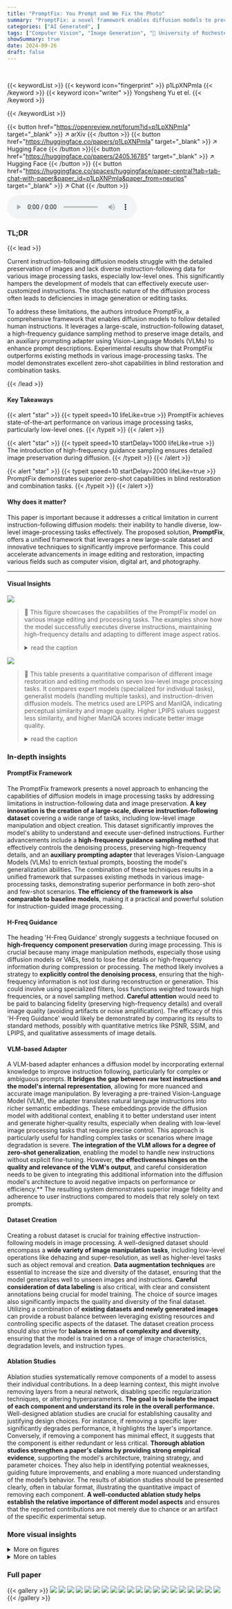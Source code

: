```yaml
---
title: "PromptFix: You Prompt and We Fix the Photo"
summary: "PromptFix: a novel framework enables diffusion models to precisely follow instructions for diverse image processing tasks, using a new high-frequency guidance sampling method and an auxiliary prompt a..."
categories: ["AI Generated", ]
tags: ["Computer Vision", "Image Generation", "🏢 University of Rochester",]
showSummary: true
date: 2024-09-26
draft: false
---
```


<br>

{{< keywordList >}}
{{< keyword icon="fingerprint" >}} p1LpXNPmIa {{< /keyword >}}
{{< keyword icon="writer" >}} Yongsheng Yu et el. {{< /keyword >}}
 
{{< /keywordList >}}

{{< button href="https://openreview.net/forum?id=p1LpXNPmIa" target="_blank" >}}
↗ arXiv
{{< /button >}}
{{< button href="https://huggingface.co/papers/p1LpXNPmIa" target="_blank" >}}
↗ Hugging Face
{{< /button >}}{{< button href="https://huggingface.co/papers/2405.16785" target="_blank" >}}
↗ Hugging Face
{{< /button >}}
{{< button href="https://huggingface.co/spaces/huggingface/paper-central?tab=tab-chat-with-paper&paper_id=p1LpXNPmIa&paper_from=neurips" target="_blank" >}}
↗ Chat
{{< /button >}}




<audio controls>
    <source src="https://ai-paper-reviewer.com/p1LpXNPmIa/podcast.wav" type="audio/wav">
    Your browser does not support the audio element.
</audio>


### TL;DR


{{< lead >}}

Current instruction-following diffusion models struggle with the detailed preservation of images and lack diverse instruction-following data for various image processing tasks, especially low-level ones. This significantly hampers the development of models that can effectively execute user-customized instructions.  The stochastic nature of the diffusion process often leads to deficiencies in image generation or editing tasks.

To address these limitations, the authors introduce PromptFix, a comprehensive framework that enables diffusion models to follow detailed human instructions. It leverages a large-scale, instruction-following dataset, a high-frequency guidance sampling method to preserve image details, and an auxiliary prompting adapter using Vision-Language Models (VLMs) to enhance prompt descriptions. Experimental results show that PromptFix outperforms existing methods in various image-processing tasks. The model demonstrates excellent zero-shot capabilities in blind restoration and combination tasks.

{{< /lead >}}


#### Key Takeaways

{{< alert "star" >}}
{{< typeit speed=10 lifeLike=true >}} PromptFix achieves state-of-the-art performance on various image processing tasks, particularly low-level ones. {{< /typeit >}}
{{< /alert >}}

{{< alert "star" >}}
{{< typeit speed=10 startDelay=1000 lifeLike=true >}} The introduction of high-frequency guidance sampling ensures detailed image preservation during diffusion. {{< /typeit >}}
{{< /alert >}}

{{< alert "star" >}}
{{< typeit speed=10 startDelay=2000 lifeLike=true >}} PromptFix demonstrates superior zero-shot capabilities in blind restoration and combination tasks. {{< /typeit >}}
{{< /alert >}}

#### Why does it matter?
This paper is important because it addresses a critical limitation in current instruction-following diffusion models: their inability to handle diverse, low-level image-processing tasks effectively.  The proposed solution, **PromptFix**, offers a unified framework that leverages a new large-scale dataset and innovative techniques to significantly improve performance. This could accelerate advancements in image editing and restoration, impacting various fields such as computer vision, digital art, and photography.

------
#### Visual Insights



![](https://ai-paper-reviewer.com/p1LpXNPmIa/figures_1_1.jpg)

> 🔼 This figure showcases the capabilities of the PromptFix model on various image editing and processing tasks.  The examples show how the model successfully executes diverse instructions, maintaining high-frequency details and adapting to different image aspect ratios.
> <details>
> <summary>read the caption</summary>
> Figure 1: We propose PromptFix, a unified diffusion model capable of performing multiple image-processing tasks. It can understand user-customized editing instructions and perform the corresponding tasks with high quality. One of the key advantages of PromptFix is high-frequency information preservation, ensuring that image details are maintained throughout VAE decoding. PromptFix can handle various images with different aspect ratios.
> </details>





![](https://ai-paper-reviewer.com/p1LpXNPmIa/tables_7_1.jpg)

> 🔼 This table presents a quantitative comparison of different image restoration and editing methods on seven low-level image processing tasks.  It compares expert models (specialized for individual tasks), generalist models (handling multiple tasks), and instruction-driven diffusion models.  The metrics used are LPIPS and ManIQA, indicating perceptual similarity and image quality.  Higher LPIPS values suggest less similarity, and higher ManIQA scores indicate better image quality.
> <details>
> <summary>read the caption</summary>
> Table 1: Quantitative comparison is conducted across seven low-level datasets with a 512 × 512 input resolution. Expert models refer to approaches, such as Diff-plugin [46], which use non-generalizable training pipelines and maintain separate pre-trained weights for each of the four restoration tasks. Image Restoration Generalist Methods denote models that integrate multiple low-level tasks into a single framework. Instruction-driven Diffusion Methods represent diffusion generative baselines that follow human language instructions. ↑ indicates higher is better and ↓ indicates lower is better. The best and second best results are in bold and underlined, respectively.
> </details>





### In-depth insights


#### PromptFix Framework
The PromptFix framework presents a novel approach to enhancing the capabilities of diffusion models in image processing tasks by addressing limitations in instruction-following data and image preservation.  **A key innovation is the creation of a large-scale, diverse instruction-following dataset** covering a wide range of tasks, including low-level image manipulation and object creation. This dataset significantly improves the model's ability to understand and execute user-defined instructions.  Further advancements include a **high-frequency guidance sampling method** that effectively controls the denoising process, preserving high-frequency details, and an **auxiliary prompting adapter** that leverages Vision-Language Models (VLMs) to enrich textual prompts, boosting the model's generalization abilities.  The combination of these techniques results in a unified framework that surpasses existing methods in various image-processing tasks, demonstrating superior performance in both zero-shot and few-shot scenarios.  **The efficiency of the framework is also comparable to baseline models**, making it a practical and powerful solution for instruction-guided image processing.

#### H-Freq Guidance
The heading 'H-Freq Guidance' strongly suggests a technique focused on **high-frequency component preservation** during image processing.  This is crucial because many image manipulation methods, especially those using diffusion models or VAEs, tend to lose fine details or high-frequency information during compression or processing.  The method likely involves a strategy to **explicitly control the denoising process**, ensuring that the high-frequency information is not lost during reconstruction or generation.  This could involve using specialized filters, loss functions weighted towards high frequencies, or a novel sampling method.  **Careful attention** would need to be paid to balancing fidelity (preserving high-frequency details) and overall image quality (avoiding artifacts or noise amplification).  The efficacy of this 'H-Freq Guidance' would likely be demonstrated by comparing its results to standard methods, possibly with quantitative metrics like PSNR, SSIM, and LPIPS, and qualitative assessments of image details.

#### VLM-based Adapter
A VLM-based adapter enhances a diffusion model by incorporating external knowledge to improve instruction following, particularly for complex or ambiguous prompts.  **It bridges the gap between raw text instructions and the model's internal representation**, allowing for more nuanced and accurate image manipulation. By leveraging a pre-trained Vision-Language Model (VLM), the adapter translates natural language instructions into richer semantic embeddings. These embeddings provide the diffusion model with additional context, enabling it to better understand user intent and generate higher-quality results, especially when dealing with low-level image processing tasks that require precise control.  This approach is particularly useful for handling complex tasks or scenarios where image degradation is severe.  **The integration of the VLM allows for a degree of zero-shot generalization**, enabling the model to handle new instructions without explicit fine-tuning.  However, **the effectiveness hinges on the quality and relevance of the VLM's output**, and careful consideration needs to be given to integrating this additional information into the diffusion model's architecture to avoid negative impacts on performance or efficiency.** The resulting system demonstrates superior image fidelity and adherence to user instructions compared to models that rely solely on text prompts.

#### Dataset Creation
Creating a robust dataset is crucial for training effective instruction-following models in image processing.  A well-designed dataset should encompass a **wide variety of image manipulation tasks**, including low-level operations like dehazing and super-resolution, as well as higher-level tasks such as object removal and creation.  **Data augmentation techniques** are essential to increase the size and diversity of the dataset, ensuring that the model generalizes well to unseen images and instructions.  **Careful consideration of data labeling** is also critical, with clear and consistent annotations being crucial for model training. The choice of source images also significantly impacts the quality and diversity of the final dataset. Utilizing a combination of **existing datasets and newly generated images** can provide a robust balance between leveraging existing resources and controlling specific aspects of the dataset.  The dataset creation process should also strive for **balance in terms of complexity and diversity**, ensuring that the model is trained on a range of image characteristics, degradation levels, and instruction types.

#### Ablation Studies
Ablation studies systematically remove components of a model to assess their individual contributions.  In a deep learning context, this might involve removing layers from a neural network, disabling specific regularization techniques, or altering hyperparameters. **The goal is to isolate the impact of each component and understand its role in the overall performance.** Well-designed ablation studies are crucial for establishing causality and justifying design choices. For instance, if removing a specific layer significantly degrades performance, it highlights the layer's importance. Conversely, if removing a component has minimal effect, it suggests that the component is either redundant or less critical.  **Thorough ablation studies strengthen a paper's claims by providing strong empirical evidence**, supporting the model's architecture, training strategy, and parameter choices.  They also help in identifying potential weaknesses, guiding future improvements, and enabling a more nuanced understanding of the model’s behavior. The results of ablation studies should be presented clearly, often in tabular format, illustrating the quantitative impact of removing each component.  **A well-conducted ablation study helps establish the relative importance of different model aspects** and ensures that the reported contributions are not merely due to chance or an artifact of the specific experimental setup.


### More visual insights

<details>
<summary>More on figures
</summary>


![](https://ai-paper-reviewer.com/p1LpXNPmIa/figures_3_1.jpg)

> 🔼 PromptFix takes user-customized instructions and input images as input.  It uses a Vision-Language Model (VLM) to generate auxiliary prompts that describe the image and its flaws. These prompts, along with the user instructions, are processed using CLIP to generate embeddings. These embeddings are then fed into a diffusion model (U-Net) that uses a Variational Autoencoder (VAE) for encoding and decoding.  The output is a processed image that meets the user's instructions.
> <details>
> <summary>read the caption</summary>
> Figure 2: The architecture of our proposed PromptFix.
> </details>



![](https://ai-paper-reviewer.com/p1LpXNPmIa/figures_4_1.jpg)

> 🔼 The figure shows the architecture of PromptFix, a unified diffusion model for image processing tasks. It consists of several components, including an instruction embedding module, a CLIP encoder, a cross-attention module, a VAE encoder and decoder, and a U-Net. The model takes as input an image and a user-customized instruction. The instruction is processed by the instruction embedding module and combined with the image features from the CLIP encoder. The combined features are then passed through the cross-attention module, which allows the model to attend to both the image and the instruction. Finally, the features are passed through the VAE encoder and decoder, and the U-Net, which generates the output image. The model also includes an auxiliary prompt module, which takes as input an auxiliary prompt and combines it with the image features and the instruction. This auxiliary prompt is used to help the model to generate more realistic and accurate images.
> <details>
> <summary>read the caption</summary>
> Figure 2: The architecture of our proposed PromptFix.
> </details>



![](https://ai-paper-reviewer.com/p1LpXNPmIa/figures_6_1.jpg)

> 🔼 This figure displays a qualitative comparison of various image processing methods.  It showcases the results of different models (PromptFix, InstructP2P, InstructDiff, MGIE, PromptIR, AirNet, Diff-Plugin) on several image processing tasks (colorization, watermark removal, desnowing, low-light enhancement, super-resolution, dehazing).  The results are shown alongside the ground truth images to illustrate the strengths and weaknesses of each approach in preserving image details and adhering to user instructions.
> <details>
> <summary>read the caption</summary>
> Figure 3: Qualitative comparison between PromptFix and other instruct-driven diffusion methods (InstructP2P [7], InstructDiff [23], and MGIE [21]) for image processing, as well as low-level generalist techniques (PromptIR [52], AirNet [38], and Diff-Plugin [46]) for image restoration.
> </details>



![](https://ai-paper-reviewer.com/p1LpXNPmIa/figures_7_1.jpg)

> 🔼 This figure shows examples of blind image restoration using PromptFix.  The model takes a degraded image as input and, without any explicit instructions, uses a Vision-Language Model (VLM) to generate an auxiliary prompt that describes the image and its defects.  The model then uses this auxiliary prompt to perform the restoration. The examples showcase successful restoration for desnowing, dehazing, and low-light enhancement, highlighting the zero-shot capabilities of the proposed method.
> <details>
> <summary>read the caption</summary>
> Figure 4: Qualitative analysis of VLM-guided blind restoration for desnowing, dehazing, and low-light enhancement. The results are obtained from PromptFix without explicit task instructions, relying solely on the input image. The auxiliary prompt, automatically generated by a VLM during inference, includes semantic captions and defect descriptions, indicated by <blue> and <yellow> tags, respectively.
> </details>



![](https://ai-paper-reviewer.com/p1LpXNPmIa/figures_8_1.jpg)

> 🔼 This figure demonstrates the effectiveness of the proposed High-frequency Guidance Sampling (HGS) method in preserving low-level image details during image restoration. It compares the results of HGS with those of several VAE-based baselines using stable diffusion architecture. The comparison highlights HGS's ability to maintain high-frequency information, such as text, which is often lost during VAE compression in other methods.
> <details>
> <summary>read the caption</summary>
> Figure 5: Preservation of low-level image details using the proposed High-frequency Guidance Sampling (HGS) method, compared to previous VAE-based baselines [21, 23, 46] utilizing stable-diffusion architecture.
> </details>



![](https://ai-paper-reviewer.com/p1LpXNPmIa/figures_14_1.jpg)

> 🔼 This figure shows the composition of datasets used for training the PromptFix model.  It breaks down the datasets used for each of the seven tasks: Low-light Enhancement, Colorization, Dehazy, Deblurring, Object Removal, Snow Removal, and Watermark Removal.  Each task lists the specific datasets used.  The datasets are categorized as either 'curated datasets' or 'off-the-shelf datasets'.
> <details>
> <summary>read the caption</summary>
> Figure 6: Data composition.
> </details>



![](https://ai-paper-reviewer.com/p1LpXNPmIa/figures_15_1.jpg)

> 🔼 This figure shows the exponential decay weight functions used in the high-frequency guidance sampling method.  The x-axis represents the time step (t) during the denoising process, and the y-axis represents the scale weight (w(t)). Three lines are plotted, each representing a different value of the hyperparameter λ (lambda): 0.001, 0.01, and 0.1.  As λ increases, the weight decays more rapidly, meaning the fidelity constraint (preservation of high-frequency details) has less influence at later timesteps of the denoising process.
> <details>
> <summary>read the caption</summary>
> Figure 7: Exponential Decay Weight Functions.
> </details>



![](https://ai-paper-reviewer.com/p1LpXNPmIa/figures_16_1.jpg)

> 🔼 This figure demonstrates the capability of PromptFix to perform multiple image processing tasks simultaneously.  The top row shows an input image with snow and haze, and the corresponding output image after applying PromptFix with instructions to remove the haze and snow, and enhance the resolution. The bottom row shows a similar example, but with instructions to colorize the image, remove a watermark, and enhance clarity.
> <details>
> <summary>read the caption</summary>
> Figure 8: Visual results for Multi-task processing.
> </details>



![](https://ai-paper-reviewer.com/p1LpXNPmIa/figures_17_1.jpg)

> 🔼 This figure showcases the capabilities of PromptFix, a unified diffusion model, in performing various image processing tasks such as image editing and object removal with high quality.  The model effectively follows user-specified instructions, preserves high-frequency information during processing, and handles images with different aspect ratios.
> <details>
> <summary>read the caption</summary>
> Figure 1: We propose PromptFix, a unified diffusion model capable of performing multiple image-processing tasks. It can understand user-customized editing instructions and perform the corresponding tasks with high quality. One of the key advantages of PromptFix is high-frequency information preservation, ensuring that image details are maintained throughout VAE decoding. PromptFix can handle various images with different aspect ratios.
> </details>



![](https://ai-paper-reviewer.com/p1LpXNPmIa/figures_17_2.jpg)

> 🔼 This figure showcases the capabilities of PromptFix, a novel diffusion model designed to handle various image-processing tasks based on user-provided instructions.  It highlights the model's ability to maintain high-quality image details, even after processing, and its versatility in handling images of diverse aspect ratios. The images demonstrate different types of editing tasks, from object removal and creation to style transfer and restoration.
> <details>
> <summary>read the caption</summary>
> Figure 1: We propose PromptFix, a unified diffusion model capable of performing multiple image-processing tasks. It can understand user-customized editing instructions and perform the corresponding tasks with high quality. One of the key advantages of PromptFix is high-frequency information preservation, ensuring that image details are maintained throughout VAE decoding. PromptFix can handle various images with different aspect ratios.
> </details>



![](https://ai-paper-reviewer.com/p1LpXNPmIa/figures_17_3.jpg)

> 🔼 This figure shows example results of PromptFix, demonstrating its ability to perform various image processing tasks from different image types and aspect ratios.  The model successfully edits images according to complex user instructions, while preserving high-frequency details and maintaining overall image quality.
> <details>
> <summary>read the caption</summary>
> Figure 1: We propose PromptFix, a unified diffusion model capable of performing multiple image-processing tasks. It can understand user-customized editing instructions and perform the corresponding tasks with high quality. One of the key advantages of PromptFix is high-frequency information preservation, ensuring that image details are maintained throughout VAE decoding. PromptFix can handle various images with different aspect ratios.
> </details>



![](https://ai-paper-reviewer.com/p1LpXNPmIa/figures_17_4.jpg)

> 🔼 This figure showcases examples of various image editing tasks accomplished by the proposed PromptFix model.  It highlights the model's ability to understand and execute user-specific instructions while preserving high-frequency details in the images, a key advantage over existing methods. The examples demonstrate the model's versatility in handling diverse image types and aspect ratios.
> <details>
> <summary>read the caption</summary>
> Figure 1: We propose PromptFix, a unified diffusion model capable of performing multiple image-processing tasks. It can understand user-customized editing instructions and perform the corresponding tasks with high quality. One of the key advantages of PromptFix is high-frequency information preservation, ensuring that image details are maintained throughout VAE decoding. PromptFix can handle various images with different aspect ratios.
> </details>



![](https://ai-paper-reviewer.com/p1LpXNPmIa/figures_18_1.jpg)

> 🔼 This figure showcases the capabilities of the PromptFix model by illustrating its ability to perform various image editing tasks. It highlights the model's ability to understand and follow user-defined instructions, and it demonstrates the model's ability to preserve high-frequency information, leading to high-quality results.  Different examples show the model's versatility in handling images with varying aspect ratios.
> <details>
> <summary>read the caption</summary>
> Figure 1: We propose PromptFix, a unified diffusion model capable of performing multiple image-processing tasks. It can understand user-customized editing instructions and perform the corresponding tasks with high quality. One of the key advantages of PromptFix is high-frequency information preservation, ensuring that image details are maintained throughout VAE decoding. PromptFix can handle various images with different aspect ratios.
> </details>



![](https://ai-paper-reviewer.com/p1LpXNPmIa/figures_18_2.jpg)

> 🔼 This figure shows several examples of image editing tasks performed by PromptFix.  It highlights the model's ability to understand and execute diverse user instructions while maintaining high-frequency details in the images.  The examples demonstrate the model's versatility in handling various image types and aspect ratios.
> <details>
> <summary>read the caption</summary>
> Figure 1: We propose PromptFix, a unified diffusion model capable of performing multiple image-processing tasks. It can understand user-customized editing instructions and perform the corresponding tasks with high quality. One of the key advantages of PromptFix is high-frequency information preservation, ensuring that image details are maintained throughout VAE decoding. PromptFix can handle various images with different aspect ratios.
> </details>



![](https://ai-paper-reviewer.com/p1LpXNPmIa/figures_18_3.jpg)

> 🔼 This figure shows examples of various image editing tasks performed by the PromptFix model.  The model takes user instructions as input and modifies the image accordingly. Examples include removing a person from an image, enhancing an image by removing haze, colorizing an image, removing snow from an image, brightening an image, and removing a watermark from an image. The figure highlights PromptFix's ability to handle various image types and aspect ratios while preserving high-frequency details.
> <details>
> <summary>read the caption</summary>
> Figure 1: We propose PromptFix, a unified diffusion model capable of performing multiple image-processing tasks. It can understand user-customized editing instructions and perform the corresponding tasks with high quality. One of the key advantages of PromptFix is high-frequency information preservation, ensuring that image details are maintained throughout VAE decoding. PromptFix can handle various images with different aspect ratios.
> </details>



![](https://ai-paper-reviewer.com/p1LpXNPmIa/figures_18_4.jpg)

> 🔼 This figure shows several examples of image colorization results produced by the proposed PromptFix model.  The input images are grayscale, and the corresponding colorized images demonstrate the model's ability to accurately and realistically restore colors based on context and instructions. The diverse range of objects and scenes highlights the model's generalizability across different types of imagery.
> <details>
> <summary>read the caption</summary>
> Figure 10: More results for image colorization.
> </details>



![](https://ai-paper-reviewer.com/p1LpXNPmIa/figures_19_1.jpg)

> 🔼 PromptFix is a unified diffusion model designed for various image-processing tasks.  It excels at following user instructions for both high-level and low-level image editing and enhancement.  A key feature is the preservation of high-frequency details during processing, maintaining image quality.  The model handles images of diverse aspect ratios.
> <details>
> <summary>read the caption</summary>
> Figure 1: We propose PromptFix, a unified diffusion model capable of performing multiple image-processing tasks. It can understand user-customized editing instructions and perform the corresponding tasks with high quality. One of the key advantages of PromptFix is high-frequency information preservation, ensuring that image details are maintained throughout VAE decoding. PromptFix can handle various images with different aspect ratios.
> </details>



![](https://ai-paper-reviewer.com/p1LpXNPmIa/figures_19_2.jpg)

> 🔼 This figure shows more results of low-light enhancement, demonstrating the capabilities of the PromptFix model to enhance details and improve the visibility of images with low lighting. Each row presents an input image and the corresponding result processed by PromptFix, accompanied by instruction prompts that specify the enhancement task.  The variety of scenes and improvements shown highlights the model's adaptability and effectiveness across different low-light image scenarios.
> <details>
> <summary>read the caption</summary>
> Figure 11: More results for low-light enhancement.
> </details>



![](https://ai-paper-reviewer.com/p1LpXNPmIa/figures_19_3.jpg)

> 🔼 This figure showcases the capabilities of PromptFix, a novel diffusion model designed for image processing tasks.  It demonstrates the model's ability to accurately follow diverse user instructions for various image editing and manipulation tasks.  The model's preservation of high-frequency detail in images is a key highlight, ensuring that even fine details are maintained after processing. The figure also shows PromptFix is capable of handling images with varied aspect ratios.
> <details>
> <summary>read the caption</summary>
> Figure 1: We propose PromptFix, a unified diffusion model capable of performing multiple image-processing tasks. It can understand user-customized editing instructions and perform the corresponding tasks with high quality. One of the key advantages of PromptFix is high-frequency information preservation, ensuring that image details are maintained throughout VAE decoding. PromptFix can handle various images with different aspect ratios.
> </details>



![](https://ai-paper-reviewer.com/p1LpXNPmIa/figures_19_4.jpg)

> 🔼 This figure showcases the capabilities of PromptFix, a unified diffusion model designed for various image processing tasks. It demonstrates the model's ability to follow custom instructions for image editing and generation, maintaining high-frequency details even after compression. The figure highlights the model's versatility in handling images with diverse aspect ratios.
> <details>
> <summary>read the caption</summary>
> Figure 1: We propose PromptFix, a unified diffusion model capable of performing multiple image-processing tasks. It can understand user-customized editing instructions and perform the corresponding tasks with high quality. One of the key advantages of PromptFix is high-frequency information preservation, ensuring that image details are maintained throughout VAE decoding. PromptFix can handle various images with different aspect ratios.
> </details>



![](https://ai-paper-reviewer.com/p1LpXNPmIa/figures_20_1.jpg)

> 🔼 This figure shows a qualitative comparison of the image processing results between PromptFix and several other methods across different tasks.  PromptFix is compared against instruction-driven diffusion models (InstructP2P, InstructDiff, MGIE) and generalist image restoration methods (PromptIR, AirNet, Diff-Plugin). The comparison highlights PromptFix's superior performance in various image processing and restoration tasks.
> <details>
> <summary>read the caption</summary>
> Figure 3: Qualitative comparison between PromptFix and other instruct-driven diffusion methods (InstructP2P [7], InstructDiff [23], and MGIE [21]) for image processing, as well as low-level generalist techniques (PromptIR [52], AirNet [38], and Diff-Plugin [46]) for image restoration.
> </details>



![](https://ai-paper-reviewer.com/p1LpXNPmIa/figures_20_2.jpg)

> 🔼 This figure shows a qualitative comparison of the results of different image processing methods on various tasks.  It compares PromptFix's performance against several other instruction-driven diffusion models (InstructP2P, InstructDiff, MGIE) and general low-level image restoration techniques (PromptIR, AirNet, Diff-Plugin). Each row represents a different image processing task (colorization, watermark removal, desnowing, low-light enhancement, super-resolution, dehazing), showing the input image and the output images generated by each method.  This allows for a visual assessment of the relative quality and effectiveness of different approaches.
> <details>
> <summary>read the caption</summary>
> Figure 3: Qualitative comparison between PromptFix and other instruct-driven diffusion methods (InstructP2P [7], InstructDiff [23], and MGIE [21]) for image processing, as well as low-level generalist techniques (PromptIR [52], AirNet [38], and Diff-Plugin [46]) for image restoration.
> </details>



![](https://ai-paper-reviewer.com/p1LpXNPmIa/figures_20_3.jpg)

> 🔼 This figure presents a qualitative comparison of different methods for image processing tasks, including colorization, watermark removal, desnowing, low-light enhancement, super-resolution, and dehazing.  It compares PromptFix against other instruction-driven diffusion models (InstructP2P, InstructDiff, MGIE) and general low-level image restoration techniques (PromptIR, AirNet, Diff-Plugin). The comparison is shown visually through the results produced by each method for various input images.
> <details>
> <summary>read the caption</summary>
> Figure 3: Qualitative comparison between PromptFix and other instruct-driven diffusion methods (InstructP2P [7], InstructDiff [23], and MGIE [21]) for image processing, as well as low-level generalist techniques (PromptIR [52], AirNet [38], and Diff-Plugin [46]) for image restoration.
> </details>



![](https://ai-paper-reviewer.com/p1LpXNPmIa/figures_20_4.jpg)

> 🔼 This figure shows a qualitative comparison of the image processing results between PromptFix and other state-of-the-art methods for various low-level image processing tasks.  It demonstrates PromptFix's superior performance in terms of image quality and detail preservation, particularly when compared to instruction-driven diffusion methods and generalist models.
> <details>
> <summary>read the caption</summary>
> Figure 3: Qualitative comparison between PromptFix and other instruct-driven diffusion methods (InstructP2P [7], InstructDiff [23], and MGIE [21]) for image processing, as well as low-level generalist techniques (PromptIR [52], AirNet [38], and Diff-Plugin [46]) for image restoration.
> </details>



![](https://ai-paper-reviewer.com/p1LpXNPmIa/figures_21_1.jpg)

> 🔼 This figure shows a comparison of image details preservation using different methods for low-level image processing tasks. The top row shows the input image with snow effects added artificially. The second row shows the corresponding results by removing snow using four different methods. The first three methods are existing VAE-based methods, which fail to preserve high-frequency details like the text on the signboard, while the proposed method preserves these details successfully. 
> <details>
> <summary>read the caption</summary>
> Figure 5: Preservation of low-level image details using the proposed High-frequency Guidance Sampling (HGS) method, compared to previous VAE-based baselines [21, 23, 46] utilizing stable-diffusion architecture.
> </details>



![](https://ai-paper-reviewer.com/p1LpXNPmIa/figures_21_2.jpg)

> 🔼 This figure demonstrates the importance of the proposed high-frequency guidance sampling method in preserving fine details during image restoration, particularly for tasks like low-light enhancement where such details are critical. It compares the results of the proposed method with those of several VAE-based baseline methods, highlighting its superior performance in maintaining high-frequency information such as text, which is often lost in the compression process of traditional VAEs.  The comparison visually showcases how the baseline methods (InstructDiff, MGIE, Diff-Plugin) lose spatial information (text in this case) during the image restoration process, whereas the proposed method effectively preserves it.
> <details>
> <summary>read the caption</summary>
> Figure 5: Preservation of low-level image details using the proposed High-frequency Guidance Sampling (HGS) method, compared to previous VAE-based baselines [21, 23, 46] utilizing stable-diffusion architecture.
> </details>



![](https://ai-paper-reviewer.com/p1LpXNPmIa/figures_21_3.jpg)

> 🔼 This figure compares the performance of the proposed High-Frequency Guidance Sampling (HGS) method against three other VAE-based methods (InstructDiff, MGIE, and Diff-Plugin) in preserving low-level image details, specifically focusing on a low-light enhancement task.  The top row shows the degraded input images, while the bottom row presents the results after processing by each method.  The comparison highlights HGS's ability to retain fine details such as text during the denoising process, showcasing its superior performance in maintaining spatial consistency and fidelity compared to baseline methods.
> <details>
> <summary>read the caption</summary>
> Figure 5: Preservation of low-level image details using the proposed High-frequency Guidance Sampling (HGS) method, compared to previous VAE-based baselines [21, 23, 46] utilizing stable-diffusion architecture.
> </details>



![](https://ai-paper-reviewer.com/p1LpXNPmIa/figures_21_4.jpg)

> 🔼 This figure presents a qualitative comparison of the results obtained by PromptFix and several other methods on various image processing tasks. These tasks include colorization, watermark removal, desnowing, low-light enhancement, super-resolution, and dehazing.  The comparison includes both instruction-driven diffusion methods and low-level generalist techniques, showcasing the performance of PromptFix in comparison to other state-of-the-art approaches.
> <details>
> <summary>read the caption</summary>
> Figure 3: Qualitative comparison between PromptFix and other instruct-driven diffusion methods (InstructP2P [7], InstructDiff [23], and MGIE [21]) for image processing, as well as low-level generalist techniques (PromptIR [52], AirNet [38], and Diff-Plugin [46]) for image restoration.
> </details>



![](https://ai-paper-reviewer.com/p1LpXNPmIa/figures_22_1.jpg)

> 🔼 This figure shows examples of various image editing tasks performed by the PromptFix model.  It highlights the model's ability to understand and execute user instructions accurately while preserving high-frequency details in the images. The examples showcase different aspect ratios of input images to demonstrate the model's versatility.
> <details>
> <summary>read the caption</summary>
> Figure 1: We propose PromptFix, a unified diffusion model capable of performing multiple image-processing tasks. It can understand user-customized editing instructions and perform the corresponding tasks with high quality. One of the key advantages of PromptFix is high-frequency information preservation, ensuring that image details are maintained throughout VAE decoding. PromptFix can handle various images with different aspect ratios.
> </details>



![](https://ai-paper-reviewer.com/p1LpXNPmIa/figures_22_2.jpg)

> 🔼 This figure showcases the capabilities of the PromptFix model by displaying various examples of image editing tasks.  Each example shows an original image with a user-specified task (e.g., 'remove the man,' 'enhance the image'). The corresponding processed images are shown demonstrating the model's ability to perform various image editing tasks accurately while preserving image details.
> <details>
> <summary>read the caption</summary>
> Figure 1: We propose PromptFix, a unified diffusion model capable of performing multiple image-processing tasks. It can understand user-customized editing instructions and perform the corresponding tasks with high quality. One of the key advantages of PromptFix is high-frequency information preservation, ensuring that image details are maintained throughout VAE decoding. PromptFix can handle various images with different aspect ratios.
> </details>



![](https://ai-paper-reviewer.com/p1LpXNPmIa/figures_22_3.jpg)

> 🔼 This figure showcases the capabilities of PromptFix, a novel diffusion model designed for versatile image processing tasks.  It demonstrates the model's ability to understand and execute user-specified edits while maintaining high-quality image details and accommodating various image aspect ratios. Several example image manipulation tasks with their respective instructions and results are presented to illustrate this capability.
> <details>
> <summary>read the caption</summary>
> Figure 1: We propose PromptFix, a unified diffusion model capable of performing multiple image-processing tasks. It can understand user-customized editing instructions and perform the corresponding tasks with high quality. One of the key advantages of PromptFix is high-frequency information preservation, ensuring that image details are maintained throughout VAE decoding. PromptFix can handle various images with different aspect ratios.
> </details>



![](https://ai-paper-reviewer.com/p1LpXNPmIa/figures_22_4.jpg)

> 🔼 This figure shows examples of various image editing tasks accomplished by PromptFix.  The model successfully performs diverse image manipulations, preserving high-frequency details even after VAE decoding.  The example images demonstrate the model's ability to handle a range of input image aspect ratios.
> <details>
> <summary>read the caption</summary>
> Figure 1: We propose PromptFix, a unified diffusion model capable of performing multiple image-processing tasks. It can understand user-customized editing instructions and perform the corresponding tasks with high quality. One of the key advantages of PromptFix is high-frequency information preservation, ensuring that image details are maintained throughout VAE decoding. PromptFix can handle various images with different aspect ratios.
> </details>



![](https://ai-paper-reviewer.com/p1LpXNPmIa/figures_22_5.jpg)

> 🔼 This figure shows examples of different image editing tasks accomplished by PromptFix.  It highlights the model's ability to understand and execute diverse instructions while maintaining high-frequency details in the output images.  The variety of images with different aspect ratios demonstrates the model's generalizability.
> <details>
> <summary>read the caption</summary>
> Figure 1: We propose PromptFix, a unified diffusion model capable of performing multiple image-processing tasks. It can understand user-customized editing instructions and perform the corresponding tasks with high quality. One of the key advantages of PromptFix is high-frequency information preservation, ensuring that image details are maintained throughout VAE decoding. PromptFix can handle various images with different aspect ratios.
> </details>



![](https://ai-paper-reviewer.com/p1LpXNPmIa/figures_22_6.jpg)

> 🔼 This figure shows the composition of the PromptFix dataset. It details the specific datasets used for each of the seven image processing tasks: Low-light Enhancement, Colorization, Deblurring, Object Removal, Snow Removal, Watermark Removal, and Dehazing.  For each task, the figure lists both curated and off-the-shelf datasets that were combined to create the PromptFix dataset.
> <details>
> <summary>read the caption</summary>
> Figure 6: Data composition.
> </details>



![](https://ai-paper-reviewer.com/p1LpXNPmIa/figures_22_7.jpg)

> 🔼 This figure showcases the capabilities of PromptFix, a novel diffusion model.  It demonstrates its ability to handle various image-processing tasks (including object removal, colorization, and image restoration) while preserving high-frequency details. The images shown highlight the versatility of the model in handling different aspect ratios.
> <details>
> <summary>read the caption</summary>
> Figure 1: We propose PromptFix, a unified diffusion model capable of performing multiple image-processing tasks. It can understand user-customized editing instructions and perform the corresponding tasks with high quality. One of the key advantages of PromptFix is high-frequency information preservation, ensuring that image details are maintained throughout VAE decoding. PromptFix can handle various images with different aspect ratios.
> </details>



![](https://ai-paper-reviewer.com/p1LpXNPmIa/figures_22_8.jpg)

> 🔼 This figure shows several examples of image editing tasks performed by PromptFix, highlighting its ability to understand and execute various instructions with high quality, while maintaining high-frequency details.  It showcases the model's versatility in handling different image types and aspect ratios.
> <details>
> <summary>read the caption</summary>
> Figure 1: We propose PromptFix, a unified diffusion model capable of performing multiple image-processing tasks. It can understand user-customized editing instructions and perform the corresponding tasks with high quality. One of the key advantages of PromptFix is high-frequency information preservation, ensuring that image details are maintained throughout VAE decoding. PromptFix can handle various images with different aspect ratios.
> </details>



![](https://ai-paper-reviewer.com/p1LpXNPmIa/figures_23_1.jpg)

> 🔼 This figure shows four examples of object removal using bounding boxes.  Each row presents the input image with the object to be removed highlighted in a red bounding box, followed by the output image generated by the PromptFix model, demonstrating the model's ability to effectively remove the specified objects while preserving the overall context of the image.
> <details>
> <summary>read the caption</summary>
> Figure 15: More results for object removal by a bounding box.
> </details>



![](https://ai-paper-reviewer.com/p1LpXNPmIa/figures_24_1.jpg)

> 🔼 This figure shows the results of VLM-guided blind restoration on several images.  The top row displays the input images, each exhibiting various degrees of degradation (e.g., snow, haze). The bottom row presents the corresponding outputs generated by the PromptFix model using only the image as input (no explicit instructions).  The model leverages the VLM to interpret the image content and automatically generate suitable prompts for restoration, demonstrating the model's zero-shot capability in image restoration tasks.
> <details>
> <summary>read the caption</summary>
> Figure 16: Visual results for VLM-guided blind restoration.
> </details>



</details>




<details>
<summary>More on tables
</summary>


![](https://ai-paper-reviewer.com/p1LpXNPmIa/tables_8_1.jpg)
> 🔼 This table presents a quantitative comparison of different image restoration and editing methods across seven low-level image processing tasks.  It compares the performance of expert models (trained specifically for individual tasks), generalist models (handling multiple tasks), and instruction-driven diffusion models. The metrics used are LPIPS and ManIQA, indicating perceptual similarity and overall image quality respectively. Higher LPIPS scores indicate better quality and vice versa for ManIQA scores.  The table highlights PromptFix's superior performance across several tasks, particularly compared to instruction-driven baselines.
> <details>
> <summary>read the caption</summary>
> Table 1: Quantitative comparison is conducted across seven low-level datasets with a 512 × 512 input resolution. Expert models refer to approaches, such as Diff-plugin [46], which use non-generalizable training pipelines and maintain separate pre-trained weights for each of the four restoration tasks. Image Restoration Generalist Methods denote models that integrate multiple low-level tasks into a single framework. Instruct-driven Diffusion Methods represent diffusion generative baselines that follow human language instructions. ↑ indicates higher is better and ↓ indicates lower is better. The best and second best results are in bold and underlined, respectively.
> </details>

![](https://ai-paper-reviewer.com/p1LpXNPmIa/tables_9_1.jpg)
> 🔼 This table presents the results of an ablation study that investigates the impact of different types of instruction prompts on the performance of the PromptFix model. Three types of prompts were used: instructions from the training dataset (A), short instructions (less than 20 words) from outside the training dataset (B), and long instructions (40-70 words) from outside the training dataset (C). The table shows that the model is robust to different prompt lengths, with only a slight decrease in performance observed for longer prompts (C).
> <details>
> <summary>read the caption</summary>
> Table 5: Ablation Study on Different Types of Instruction Prompt. A: instructions used during training; B: out-of-training human instructions with fewer than 20 words; C: out-of-training human instructions with 40-70 words.
> </details>

![](https://ai-paper-reviewer.com/p1LpXNPmIa/tables_16_1.jpg)
> 🔼 This table compares the performance of PromptFix against other methods for seven low-level image processing tasks.  It categorizes methods into three groups: expert models (trained for specific tasks), generalist models (handling multiple tasks), and instruction-driven diffusion models (following text instructions).  Performance is measured using LPIPS and ManIQA metrics, indicating higher values are better for ManIQA and lower for LPIPS.
> <details>
> <summary>read the caption</summary>
> Table 1: Quantitative comparison is conducted across seven low-level datasets with a 512 × 512 input resolution. Expert models refer to approaches, such as Diff-plugin [46], which use non-generalizable training pipelines and maintain separate pre-trained weights for each of the four restoration tasks. Image Restoration Generalist Methods denote models that integrate multiple low-level tasks into a single framework. Instruct-driven Diffusion Methods represent diffusion generative baselines that follow human language instructions. ↑ indicates higher is better and ↓ indicates lower is better. The best and second best results are in bold and underlined, respectively.
> </details>

</details>




### Full paper

{{< gallery >}}
<img src="https://ai-paper-reviewer.com/p1LpXNPmIa/1.png" class="grid-w50 md:grid-w33 xl:grid-w25" />
<img src="https://ai-paper-reviewer.com/p1LpXNPmIa/2.png" class="grid-w50 md:grid-w33 xl:grid-w25" />
<img src="https://ai-paper-reviewer.com/p1LpXNPmIa/3.png" class="grid-w50 md:grid-w33 xl:grid-w25" />
<img src="https://ai-paper-reviewer.com/p1LpXNPmIa/4.png" class="grid-w50 md:grid-w33 xl:grid-w25" />
<img src="https://ai-paper-reviewer.com/p1LpXNPmIa/5.png" class="grid-w50 md:grid-w33 xl:grid-w25" />
<img src="https://ai-paper-reviewer.com/p1LpXNPmIa/6.png" class="grid-w50 md:grid-w33 xl:grid-w25" />
<img src="https://ai-paper-reviewer.com/p1LpXNPmIa/7.png" class="grid-w50 md:grid-w33 xl:grid-w25" />
<img src="https://ai-paper-reviewer.com/p1LpXNPmIa/8.png" class="grid-w50 md:grid-w33 xl:grid-w25" />
<img src="https://ai-paper-reviewer.com/p1LpXNPmIa/9.png" class="grid-w50 md:grid-w33 xl:grid-w25" />
<img src="https://ai-paper-reviewer.com/p1LpXNPmIa/10.png" class="grid-w50 md:grid-w33 xl:grid-w25" />
<img src="https://ai-paper-reviewer.com/p1LpXNPmIa/11.png" class="grid-w50 md:grid-w33 xl:grid-w25" />
<img src="https://ai-paper-reviewer.com/p1LpXNPmIa/12.png" class="grid-w50 md:grid-w33 xl:grid-w25" />
<img src="https://ai-paper-reviewer.com/p1LpXNPmIa/13.png" class="grid-w50 md:grid-w33 xl:grid-w25" />
<img src="https://ai-paper-reviewer.com/p1LpXNPmIa/14.png" class="grid-w50 md:grid-w33 xl:grid-w25" />
<img src="https://ai-paper-reviewer.com/p1LpXNPmIa/15.png" class="grid-w50 md:grid-w33 xl:grid-w25" />
<img src="https://ai-paper-reviewer.com/p1LpXNPmIa/16.png" class="grid-w50 md:grid-w33 xl:grid-w25" />
<img src="https://ai-paper-reviewer.com/p1LpXNPmIa/17.png" class="grid-w50 md:grid-w33 xl:grid-w25" />
<img src="https://ai-paper-reviewer.com/p1LpXNPmIa/18.png" class="grid-w50 md:grid-w33 xl:grid-w25" />
<img src="https://ai-paper-reviewer.com/p1LpXNPmIa/19.png" class="grid-w50 md:grid-w33 xl:grid-w25" />
<img src="https://ai-paper-reviewer.com/p1LpXNPmIa/20.png" class="grid-w50 md:grid-w33 xl:grid-w25" />
{{< /gallery >}}